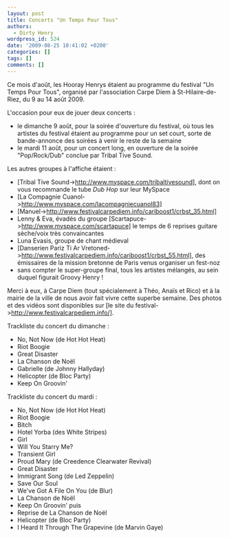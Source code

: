 ```yaml
---
layout: post
title: Concerts "Un Temps Pour Tous"
authors:
  - Dirty Henry
wordpress_id: 524
date: '2009-08-25 10:41:02 +0200'
categories: []
tags: []
comments: []
---
```

Ce mois d'août, les Hooray Henrys étaient au programme du festival "Un Temps Pour Tous", organisé par l'association Carpe Diem à St-Hilaire-de-Riez, du 9 au 14 août 2009.

L'occasion pour eux de jouer deux concerts :
- le dimanche 9 août, pour la soirée d'ouverture du festival, où tous les artistes du festival étaient au programme pour un set court, sorte de bande-annonce des soirées à venir le reste de la semaine
- le mardi 11 août, pour un concert long, en ouverture de la soirée "Pop/Rock/Dub" conclue par Tribal Tive Sound.

Les autres groupes à l'affiche étaient :
- [Tribal Tive Sound->http://www.myspace.com/tribaltivesound], dont on vous recommande le tube *Dub Hop* sur leur MySpace
- [La Compagnie Cuanol->http://www.myspace.com/lacompagniecuanol83]
- [Manuel->http://www.festivalcarpediem.info/cariboost1/crbst_35.html]
- Lenny & Eva, évadés du groupe [Scartapuce->http://www.myspace.com/scartapuce] le temps de 6 reprises guitare sèche/voix très convaincantes 
- Luna Evasis, groupe de chant médieval
- [Danserien Pariz Ti Ar Vretoned->http://www.festivalcarpediem.info/cariboost1/crbst_55.html], des émissaires de la mission bretonne de Paris venus organiser un fest-noz
- sans compter le super-groupe final, tous les artistes mélangés, au sein duquel figurait Groovy Henry !

Merci à eux, à Carpe Diem (tout spécialement à Théo, Anaïs et Rico) et à la mairie de la ville de nous avoir fait vivre cette superbe semaine. Des photos et des vidéos sont disponibles sur [le site du festival->http://www.festivalcarpediem.info/].

Trackliste du concert du dimanche :
- No, Not Now (de Hot Hot Heat)
- Riot Boogie
- Great Disaster
- La Chanson de Noël
- Gabrielle (de Johnny Hallyday)
- Helicopter (de Bloc Party)
- Keep On Groovin'

Trackliste du concert du mardi :
- No, Not Now (de Hot Hot Heat)
- Riot Boogie
- Bitch
- Hotel Yorba (des White Stripes)
- Girl
- Will You Starry Me?
- Transient Girl
- Proud Mary (de Creedence Clearwater Revival)
- Great Disaster
- Immigrant Song (de Led Zeppelin)
- Save Our Soul
- We've Got A File On You (de Blur)
- La Chanson de Noël
- Keep On Groovin'
puis
- Reprise de La Chanson de Noël
- Helicopter (de Bloc Party)
- I Heard It Through The Grapevine (de Marvin Gaye)

<object width="425" height="344"><param name="movie" value="http://www.youtube.com/v/-auyB5FDtRw&hl=fr&fs=1&"></param><param name="allowFullScreen" value="true"></param><param name="allowscriptaccess" value="always"></param><embed src="http://www.youtube.com/v/-auyB5FDtRw&hl=fr&fs=1&" type="application/x-shockwave-flash" allowscriptaccess="always" allowfullscreen="true" width="425" height="344"></embed></object>
